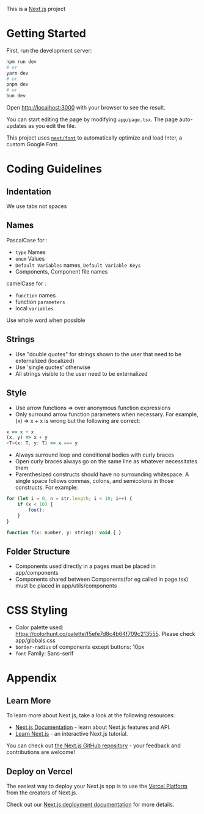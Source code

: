 This is a [Next.js](https://nextjs.org/) project

# Getting Started

First, run the development server:

```bash
npm run dev
# or
yarn dev
# or
pnpm dev
# or
bun dev
```

Open [http://localhost:3000](http://localhost:3000) with your browser to see the result.

You can start editing the page by modifying `app/page.tsx`. The page auto-updates as you edit the file.

This project uses [`next/font`](https://nextjs.org/docs/basic-features/font-optimization) to automatically optimize and load Inter, a custom Google Font.


# Coding Guidelines 
## Indentation
We use tabs not spaces

## Names
PascalCase for :
  - `type` Names
  - `enum` Values
  - `Default Variables` names, `Default Variable Keys`
  - Components, Component file names

camelCase for :
  - `function` names
  - function `parameters`
  - local `variables`

Use whole word when possible

## Strings
- Use "double quotes" for strings shown to the user that need to be externalized (localized)
- Use 'single quotes' otherwise
- All strings visible to the user need to be externalized

## Style
- Use arrow functions => over anonymous function expressions
- Only surround arrow function parameters when necessary. For example, (x) => x + x is wrong but the following are correct:
```javascript
x => x + x
(x, y) => x + y
<T>(x: T, y: T) => x === y
```

* Always surround loop and conditional bodies with curly braces
* Open curly braces always go on the same line as whatever necessitates them
* Parenthesized constructs should have no surrounding whitespace. A single space follows commas, colons, and semicolons in those constructs. For example:
```javascript
for (let i = 0, n = str.length; i < 10; i++) {
    if (x < 10) {
        foo();
    }
}

function f(x: number, y: string): void { }
```

## Folder Structure
- Components used directly in a pages must be placed in app/components
- Components shared between Components(for eg called in page.tsx) must be placed in app/utils/components

# CSS Styling
- Color palette used: https://colorhunt.co/palette/f5efe7d8c4b64f709c213555. Please check app/globals.css
- `border-radius` of components except buttons: 10px
- `font` Family: Sans-serif


# Appendix
## Learn More

To learn more about Next.js, take a look at the following resources:

- [Next.js Documentation](https://nextjs.org/docs) - learn about Next.js features and API.
- [Learn Next.js](https://nextjs.org/learn) - an interactive Next.js tutorial.

You can check out [the Next.js GitHub repository](https://github.com/vercel/next.js/) - your feedback and contributions are welcome!

## Deploy on Vercel

The easiest way to deploy your Next.js app is to use the [Vercel Platform](https://vercel.com/new?utm_medium=default-template&filter=next.js&utm_source=create-next-app&utm_campaign=create-next-app-readme) from the creators of Next.js.

Check out our [Next.js deployment documentation](https://nextjs.org/docs/deployment) for more details.


